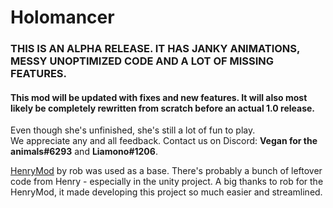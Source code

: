 # Holomancer
### **THIS IS AN ALPHA RELEASE. IT HAS JANKY ANIMATIONS, MESSY UNOPTIMIZED CODE AND A LOT OF MISSING FEATURES.**
#### This mod will be updated with fixes and new features. It will also most likely be completely rewritten from scratch before an actual 1.0 release.
Even though she's unfinished, she's still a lot of fun to play.  
We appreciate any and all feedback. Contact us on Discord: **Vegan for the animals#6293** and **Liamono#1206**.

[HenryMod](https://github.com/ArcPh1r3/HenryTutorial) by rob was used as a base. There's probably a bunch of leftover code from Henry - especially in the unity project. A big thanks to rob for the HenryMod, it made developing this project so much easier and streamlined.
